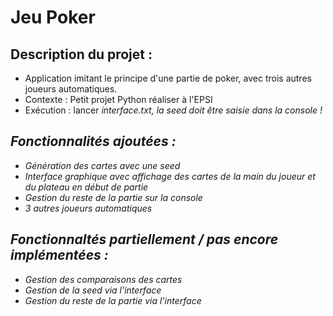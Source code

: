 # Jeu Poker

## Description du projet :

- Application imitant le principe d'une partie de poker, avec trois autres joueurs automatiques.
- Contexte : Petit projet Python réaliser à l'EPSI
- Exécution : lancer <i>interface.txt<i>, la seed doit être saisie dans la console !

## Fonctionnalités ajoutées :

- Génération des cartes avec une seed
- Interface graphique avec affichage des cartes de la main du joueur et du plateau en début de partie
- Gestion du reste de la partie sur la console
- 3 autres joueurs automatiques

## Fonctionnaltés partiellement / pas encore implémentées :

- Gestion des comparaisons des cartes
- Gestion de la seed via l'interface
- Gestion du reste de la partie via l'interface


